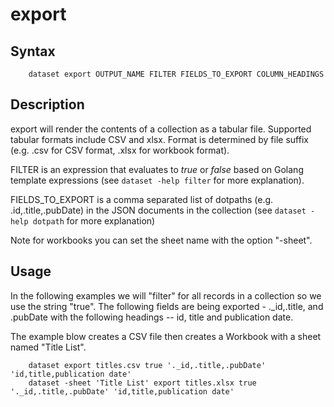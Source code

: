 
# export

## Syntax

```
    dataset export OUTPUT_NAME FILTER FIELDS_TO_EXPORT COLUMN_HEADINGS
```

## Description

export will render the contents of a collection as a tabular file. Supported tabular formats include
CSV and xlsx. Format is determined by file suffix (e.g. .csv for CSV format, .xlsx for
workbook format).

FILTER is an expression that evaluates to _true_ or _false_ based on Golang template expressions
(see `dataset -help filter` for more explanation).

FIELDS_TO_EXPORT is a comma separated list of dotpaths (e.g. .id,.title,.pubDate) in the JSON documents
in the collection (see `dataset -help dotpath` for more explanation)

Note for workbooks you can set the sheet name with the option "-sheet".

## Usage

In the following examples we will "filter" for all records in a collection so we use the string "true". 
The following fields are being exported - ._id,.title, and .pubDate with the following headings --
id, title and publication date. 

The example blow creates a CSV file then creates a Workbook with a sheet named "Title List".


```shell
	dataset export titles.csv true '._id,.title,.pubDate' 'id,title,publication date'
	dataset -sheet 'Title List' export titles.xlsx true '._id,.title,.pubDate' 'id,title,publication date'
```

